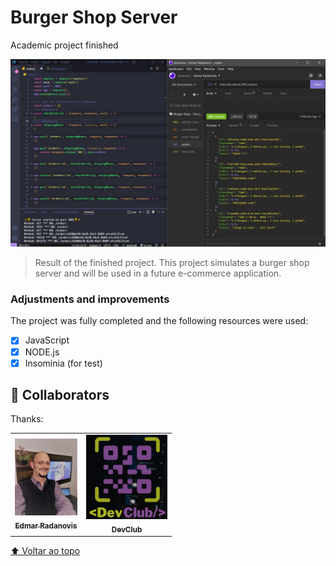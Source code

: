 # Burger Shop Server
 Academic project finished

<img src="./Assets/devclub comunidade.png" alt="page-image" width="600px">

> Result of the finished project. This project simulates a burger shop server and will be used in a future e-commerce application.

### Adjustments and improvements

The project was fully completed and the following resources were used:

- [x] JavaScript
- [x] NODE.js
- [x] Insominia (for test)

## 🤝 Collaborators

Thanks:

<table>
  <tr>
    <td align="center">
      <a href="https://www.linkedin.com/in/edmar-radanovis-0130b611a/">
        <img src="./Assets/foto perfil (4).jpeg" width="100px;" alt="Foto de Edmar Radanovis"/><br>
        <sub>
          <b>Edmar Radanovis</b>
        </sub>
      </a>
    </td>
    <td align="center">
       <a href="https://rodolfomori.com.br/devclub/">
        <img src="./Assets/DevClub.png" width="130px;" alt="Logo DevClub"/><br>
        <sub>
          <b>DevClub</b>
        </sub>
      </a>
  </tr>
</table>

[⬆ Voltar ao topo](#burger-shop-server)<br>
